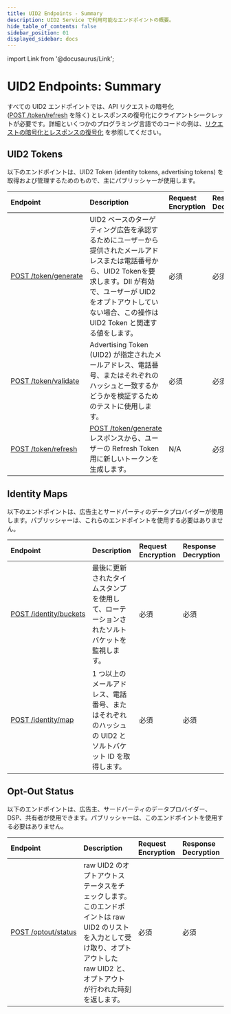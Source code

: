 ```yaml
---
title: UID2 Endpoints - Summary
description: UID2 Service で利用可能なエンドポイントの概要。
hide_table_of_contents: false
sidebar_position: 01
displayed_sidebar: docs
---
```


import Link from '@docusaurus/Link';

# UID2 Endpoints: Summary

すべての UID2 エンドポイントでは、API リクエストの暗号化([POST&nbsp;/token/refresh](post-token-refresh.md) を除く) とレスポンスの復号化にクライアントシークレットが必要です。詳細といくつかのプログラミング言語でのコードの例は、[リクエストの暗号化とレスポンスの復号化](../getting-started/gs-encryption-decryption.md) を参照してください。

## UID2 Tokens

以下のエンドポイントは、UID2 Token (identity tokens, advertising tokens) を取得および管理するためのもので、主にパブリッシャーが使用します。

| Endpoint | Description | Request Encryption | Response Decryption |
| :--- | :--- | :--- | :--- |
| [POST&nbsp;/token/generate](post-token-generate.md) | UID2 ベースのターゲティング広告を承認するためにユーザーから提供されたメールアドレスまたは電話番号から、UID2 Tokenを要求します。DII が有効で、ユーザーが UID2 をオプトアウトしていない場合、この操作は UID2 Token と関連する値をします。 | 必須 | 必須 |
| [POST&nbsp;/token/validate](post-token-validate.md) | Advertising Token (UID2) が指定されたメールアドレス、電話番号、またはそれぞれのハッシュと一致するかどうかを検証するためのテストに使用します。 | 必須 | 必須 |
| [POST&nbsp;/token/refresh](post-token-refresh.md) | [POST&nbsp;/token/generate](./post-token-generate.md) レスポンスから、ユーザーの Refresh Token 用に新しいトークンを生成します。 | N/A | 必須 |

## Identity Maps

以下のエンドポイントは、広告主とサードパーティのデータプロバイダーが使用します。パブリッシャーは、これらのエンドポイントを使用する必要はありません。

| Endpoint | Description | Request Encryption | Response Decryption |
| :--- | :--- | :--- | :--- |
| [POST&nbsp;/identity/buckets](post-identity-buckets.md) | 最後に更新されたタイムスタンプを使用して、ローテーションされたソルトバケットを監視します。 | 必須 | 必須 |
| [POST&nbsp;/identity/map](post-identity-map.md) | 1 つ以上のメールアドレス、電話番号、またはそれぞれのハッシュの UID2 とソルトバケット ID を取得します。 | 必須 | 必須 |

## Opt-Out Status

以下のエンドポイントは、広告主、サードパーティのデータプロバイダー、DSP、共有者が使用できます。パブリッシャーは、このエンドポイントを使用する必要はありません。

| Endpoint | Description | Request Encryption | Response Decryption |
| :--- | :--- | :--- | :--- |
| [POST&nbsp;/optout/status](post-optout-status.md) | raw UID2 のオプトアウトステータスをチェックします。このエンドポイントは raw UID2 のリストを入力として受け取り、オプトアウトした raw UID2 と、オプトアウトが行われた時刻を返します。 | 必須 | 必須 |
